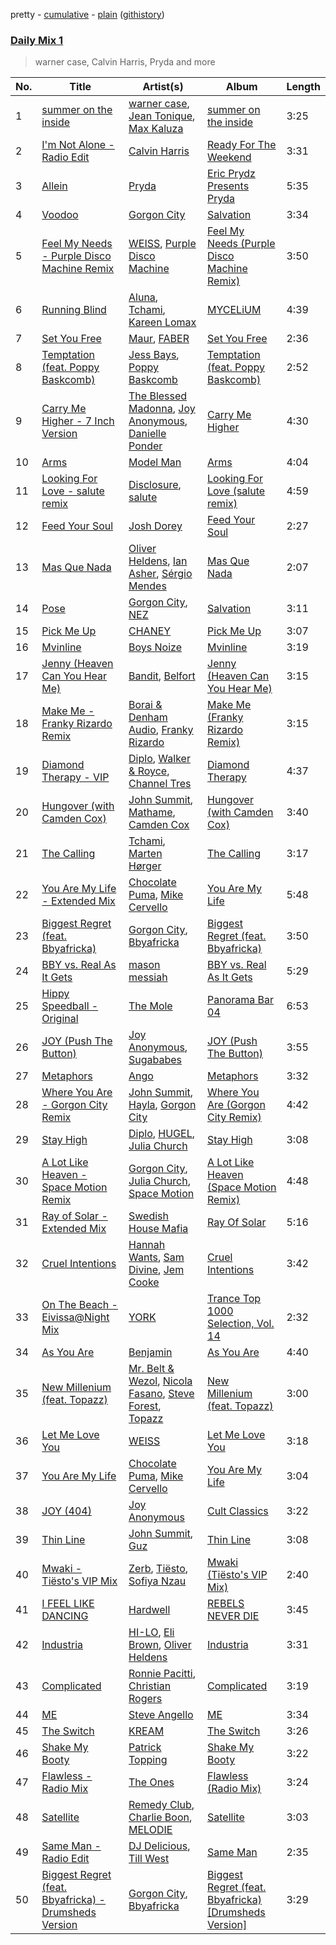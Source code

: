 pretty - [cumulative](/playlists/cumulative/Daily%20Mix%201.md) - [plain](/playlists/plain/37i9dQZF1E381TIGlTphwu) ([githistory](https://github.githistory.xyz/vitokorn/spotify-playlist-archive/blob/master/playlists/plain/37i9dQZF1E381TIGlTphwu))
### [Daily Mix 1](https://open.spotify.com/playlist/37i9dQZF1E381TIGlTphwu)

> warner case, Calvin Harris, Pryda and more

| No. | Title | Artist(s) | Album | Length |
|---|---|---|---|---|
| 1 | [summer on the inside](https://open.spotify.com/track/0IRDLaO3ng5eyl4Po8hZXj) | [warner case](https://open.spotify.com/artist/106OuakzOxxbXTuigEEf01), [Jean Tonique](https://open.spotify.com/artist/6BVLQfvzlvlNZ43WjbFgbI), [Max Kaluza](https://open.spotify.com/artist/6lNLgymfWudNsbC0Vio7Qi) | [summer on the inside](https://open.spotify.com/album/1bkPNy0jxEKPG7nSTn5Saa) | 3:25 |
| 2 | [I'm Not Alone - Radio Edit](https://open.spotify.com/track/77DiyxflOUIfY1CwQ3CoIP) | [Calvin Harris](https://open.spotify.com/artist/7CajNmpbOovFoOoasH2HaY) | [Ready For The Weekend](https://open.spotify.com/album/46atV5Jl6hrOhQfM4Xgy1M) | 3:31 |
| 3 | [Allein](https://open.spotify.com/track/4GhRCSt1NJIK0osyhRS0H8) | [Pryda](https://open.spotify.com/artist/37U9sPqTZMd7AKJCWgcvkt) | [Eric Prydz Presents Pryda](https://open.spotify.com/album/75kZMqVOQ7CrGeGHiiwyai) | 5:35 |
| 4 | [Voodoo](https://open.spotify.com/track/3hQSct6Ay5azm9dfFxHixY) | [Gorgon City](https://open.spotify.com/artist/4VNQWV2y1E97Eqo2D5UTjx) | [Salvation](https://open.spotify.com/album/34yu5063EpoaKKir1m0q9e) | 3:34 |
| 5 | [Feel My Needs - Purple Disco Machine Remix](https://open.spotify.com/track/3RiRFyvasDtAv8n0AQUKFG) | [WEISS](https://open.spotify.com/artist/0FBRY66KVaAiddGVefikLB), [Purple Disco Machine](https://open.spotify.com/artist/2WBJQGf1bT1kxuoqziH5g4) | [Feel My Needs (Purple Disco Machine Remix)](https://open.spotify.com/album/6mNS1Ud3X58uDBksuGAlAQ) | 3:50 |
| 6 | [Running Blind](https://open.spotify.com/track/0P9K6VG7Dzw9QRK9pNoznP) | [Aluna](https://open.spotify.com/artist/5ITI6SEoUZMIXXkzCfr4oE), [Tchami](https://open.spotify.com/artist/1KpCi9BOfviCVhmpI4G2sY), [Kareen Lomax](https://open.spotify.com/artist/0Fb9qTWnjsB90xH3zWr4oa) | [MYCELiUM](https://open.spotify.com/album/70EGm440rh8lEHNCj4NZdX) | 4:39 |
| 7 | [Set You Free](https://open.spotify.com/track/06sV7v0pvyvTbssfNCUWR7) | [Maur](https://open.spotify.com/artist/2LhJEX3HxU9pJFLa8RkvUC), [FABER](https://open.spotify.com/artist/3flURQ5mXBE6GW0HsVwLH0) | [Set You Free](https://open.spotify.com/album/6K128kPGoeyeZGFgKYfrj9) | 2:36 |
| 8 | [Temptation (feat. Poppy Baskcomb)](https://open.spotify.com/track/3fvsxmytTns1ApIWBqfANZ) | [Jess Bays](https://open.spotify.com/artist/5xEJ7FQOtIUMLdnKyZrvPB), [Poppy Baskcomb](https://open.spotify.com/artist/4STmXOXUF3UieHU46NWLVt) | [Temptation (feat. Poppy Baskcomb)](https://open.spotify.com/album/30K7gYPhkqCeQJ25C0GvXE) | 2:52 |
| 9 | [Carry Me Higher - 7 Inch Version](https://open.spotify.com/track/7tm4pF2JvKc4GGKSagRuS9) | [The Blessed Madonna](https://open.spotify.com/artist/4TvhRzxIL1le2PWCeUqxQw), [Joy Anonymous](https://open.spotify.com/artist/3pK4EcflBpG1Kpmjk5LK2R), [Danielle Ponder](https://open.spotify.com/artist/5rZUNweztKBI1Xy3XhYHoJ) | [Carry Me Higher](https://open.spotify.com/album/21q5qrGNBSI1ihI0TT5348) | 4:30 |
| 10 | [Arms](https://open.spotify.com/track/4NSe5EhRScbUpixWwojp7o) | [Model Man](https://open.spotify.com/artist/2T5NLCuN31j79zbxZ2XCSA) | [Arms](https://open.spotify.com/album/3tIcgx98A4fcBEwvIoH7EQ) | 4:04 |
| 11 | [Looking For Love - salute remix](https://open.spotify.com/track/3pbaa7YbnJLNif8TOONI9t) | [Disclosure](https://open.spotify.com/artist/6nS5roXSAGhTGr34W6n7Et), [salute](https://open.spotify.com/artist/1np8xozf7ATJZDi9JX8Dx5) | [Looking For Love (salute remix)](https://open.spotify.com/album/550Hl0NNiWdFJcIqaMGWuT) | 4:59 |
| 12 | [Feed Your Soul](https://open.spotify.com/track/0WfEEXM457WzNYF8W8b623) | [Josh Dorey](https://open.spotify.com/artist/5P7dSJOFqnDQ3oY1Q7z0id) | [Feed Your Soul](https://open.spotify.com/album/1KJ4jZBNVADWTfZ0KWWQav) | 2:27 |
| 13 | [Mas Que Nada](https://open.spotify.com/track/6yW6Q8ZPgDBQA1yHWL4Jmh) | [Oliver Heldens](https://open.spotify.com/artist/5nki7yRhxgM509M5ADlN1p), [Ian Asher](https://open.spotify.com/artist/5IrxhrMyvZxzgPYrC9j2km), [Sérgio Mendes](https://open.spotify.com/artist/65c5si0ePAwkOCn4M35Ho7) | [Mas Que Nada](https://open.spotify.com/album/44wLGCkvr83VxYsioCROFf) | 2:07 |
| 14 | [Pose](https://open.spotify.com/track/5LBemsCrsGqsXSGYA8i2z6) | [Gorgon City](https://open.spotify.com/artist/4VNQWV2y1E97Eqo2D5UTjx), [NEZ](https://open.spotify.com/artist/2Mwy2BwAUT3WU1cZa3pvEW) | [Salvation](https://open.spotify.com/album/34yu5063EpoaKKir1m0q9e) | 3:11 |
| 15 | [Pick Me Up](https://open.spotify.com/track/5AEy1FpWJXqtwVOelRlZT1) | [CHANEY](https://open.spotify.com/artist/2dUjApyXX9UqIsFGzoHyhX) | [Pick Me Up](https://open.spotify.com/album/6H3AVcVfae5TGgYmCVQnts) | 3:07 |
| 16 | [Mvinline](https://open.spotify.com/track/6bbx7nYlixYuElKMbYCzMm) | [Boys Noize](https://open.spotify.com/artist/62k5LKMhymqlDNo2DWOvvv) | [Mvinline](https://open.spotify.com/album/5FeNmn9ROaljE00OMnusjS) | 3:19 |
| 17 | [Jenny (Heaven Can You Hear Me)](https://open.spotify.com/track/6j5PkIPTIt17kDCNppFmpy) | [Bandit](https://open.spotify.com/artist/4mI8m4MJtY9yKLsxxa3Ri2), [Belfort](https://open.spotify.com/artist/5n2GF9IrgXtV9s2HBPCI3R) | [Jenny (Heaven Can You Hear Me)](https://open.spotify.com/album/48E7qLe1f4qle7WeA2qt2X) | 3:15 |
| 18 | [Make Me - Franky Rizardo Remix](https://open.spotify.com/track/57508shL0obX0KUOUL8CJk) | [Borai & Denham Audio](https://open.spotify.com/artist/6QsxKDNLJbtYqxb2wRmsu1), [Franky Rizardo](https://open.spotify.com/artist/2UgphhGSlC9QWgaZWUOCkl) | [Make Me (Franky Rizardo Remix)](https://open.spotify.com/album/42c7JYNk4kOlZhBnZZoPI0) | 3:15 |
| 19 | [Diamond Therapy - VIP](https://open.spotify.com/track/2Mu2YlVCDCZ6VDnLEHIVG4) | [Diplo](https://open.spotify.com/artist/5fMUXHkw8R8eOP2RNVYEZX), [Walker & Royce](https://open.spotify.com/artist/1lAwVq9MxNJkB0dEY6xNoV), [Channel Tres](https://open.spotify.com/artist/4cUkGQyhLFqKHBtL58HYVp) | [Diamond Therapy](https://open.spotify.com/album/6Ts98dV2mvynqieN4j3TOO) | 4:37 |
| 20 | [Hungover (with Camden Cox)](https://open.spotify.com/track/1HmeANWuuCP6ldvGgKwTLi) | [John Summit](https://open.spotify.com/artist/7kNqXtgeIwFtelmRjWv205), [Mathame](https://open.spotify.com/artist/6QSwQEz8CDMg8Rqk8dEkxS), [Camden Cox](https://open.spotify.com/artist/5mNpMP01Co4vXZ3U0fWP3C) | [Hungover (with Camden Cox)](https://open.spotify.com/album/0zmoJBEhLPoiKBzXMeFjAm) | 3:40 |
| 21 | [The Calling](https://open.spotify.com/track/4BSMp7GnQYmqPEkDKLCnOD) | [Tchami](https://open.spotify.com/artist/1KpCi9BOfviCVhmpI4G2sY), [Marten Hørger](https://open.spotify.com/artist/0EdUwJSqkMmsH6Agg3G8Ls) | [The Calling](https://open.spotify.com/album/0AqOVNvwJKh6KfTrhnIQXD) | 3:17 |
| 22 | [You Are My Life - Extended Mix](https://open.spotify.com/track/2TN8Xotr7HHoiT2tYekOHp) | [Chocolate Puma](https://open.spotify.com/artist/5Aw0IGM5JS3FuTgtRsDWGA), [Mike Cervello](https://open.spotify.com/artist/4zYX8Aa744hQ5O2hpAYQI3) | [You Are My Life](https://open.spotify.com/album/4XdIx8D65ziUGCnmV4jl1W) | 5:48 |
| 23 | [Biggest Regret (feat. Bbyafricka)](https://open.spotify.com/track/6xisc7D96wTIk0SHYMjtBl) | [Gorgon City](https://open.spotify.com/artist/4VNQWV2y1E97Eqo2D5UTjx), [Bbyafricka](https://open.spotify.com/artist/019gRg7DezPMbaI1xRZD6W) | [Biggest Regret (feat. Bbyafricka)](https://open.spotify.com/album/665xiVHsc2ocmkIN5xBynI) | 3:50 |
| 24 | [BBY vs. Real As It Gets](https://open.spotify.com/track/2uK23etPRD63vYlheuVdVK) | [mason messiah](https://open.spotify.com/artist/7c8NhnSg8JOFe6SlflBA6x) | [BBY vs. Real As It Gets](https://open.spotify.com/album/6LMPyU36wzhbR2VPNWWuR2) | 5:29 |
| 25 | [Hippy Speedball - Original](https://open.spotify.com/track/3mRmL6YPBOgP2F2EXQULoN) | [The Mole](https://open.spotify.com/artist/3GD3K1YZRnJcqqJ4ZEq9LW) | [Panorama Bar 04](https://open.spotify.com/album/7toCypSzd5IkgmQrKTOc2Q) | 6:53 |
| 26 | [JOY (Push The Button)](https://open.spotify.com/track/38k9ZI2scBdNV11KM3pTNB) | [Joy Anonymous](https://open.spotify.com/artist/3pK4EcflBpG1Kpmjk5LK2R), [Sugababes](https://open.spotify.com/artist/7rZNSLWMjTbwdLNskFbzFf) | [JOY (Push The Button)](https://open.spotify.com/album/1jkNntbUEEHM1TDNrestb2) | 3:55 |
| 27 | [Metaphors](https://open.spotify.com/track/4lOsk3SgeHdysRV8Favjj8) | [Ango](https://open.spotify.com/artist/7vVIuca8HvlM60Q6O4p8s5) | [Metaphors](https://open.spotify.com/album/3oEoQOuA7RWDz8wuVnjuOV) | 3:32 |
| 28 | [Where You Are - Gorgon City Remix](https://open.spotify.com/track/6vc0R5eIkOBmqHw2CSDDBw) | [John Summit](https://open.spotify.com/artist/7kNqXtgeIwFtelmRjWv205), [Hayla](https://open.spotify.com/artist/4yX6mpMyBGf9UfvBB8JJrc), [Gorgon City](https://open.spotify.com/artist/4VNQWV2y1E97Eqo2D5UTjx) | [Where You Are (Gorgon City Remix)](https://open.spotify.com/album/3fvyKp2tDksvqviYpujiOg) | 4:42 |
| 29 | [Stay High](https://open.spotify.com/track/7LXimIqTYO76Utly8VFABu) | [Diplo](https://open.spotify.com/artist/5fMUXHkw8R8eOP2RNVYEZX), [HUGEL](https://open.spotify.com/artist/5PlfkPxwCpRRWQJBxCa0By), [Julia Church](https://open.spotify.com/artist/4dHGNdVhBxCJUyMk9dR727) | [Stay High](https://open.spotify.com/album/3E3JRB0gGzHuc56GB3hUPJ) | 3:08 |
| 30 | [A Lot Like Heaven - Space Motion Remix](https://open.spotify.com/track/2hT5X2DjHG7D6vmhTWBDsG) | [Gorgon City](https://open.spotify.com/artist/4VNQWV2y1E97Eqo2D5UTjx), [Julia Church](https://open.spotify.com/artist/4dHGNdVhBxCJUyMk9dR727), [Space Motion](https://open.spotify.com/artist/1k7iyyK6j5IJzF0cUMcaGY) | [A Lot Like Heaven (Space Motion Remix)](https://open.spotify.com/album/7rS4CkomP9uq8l9J2GTmc7) | 4:48 |
| 31 | [Ray of Solar - Extended Mix](https://open.spotify.com/track/32DSS0lGNkOJ2nJAqQCroY) | [Swedish House Mafia](https://open.spotify.com/artist/1h6Cn3P4NGzXbaXidqURXs) | [Ray Of Solar](https://open.spotify.com/album/4oKQeboZg2r2GVkCCZ4iFR) | 5:16 |
| 32 | [Cruel Intentions](https://open.spotify.com/track/6UF4Bj3prR1bNu8IW8zpzh) | [Hannah Wants](https://open.spotify.com/artist/7sK4hnuUOXw6VStDw0q8NI), [Sam Divine](https://open.spotify.com/artist/029RjYsk0DU8LKC92sUyXZ), [Jem Cooke](https://open.spotify.com/artist/0AkL5tzM3UsDlWak9E0OwH) | [Cruel Intentions](https://open.spotify.com/album/6jNQGxYOPEJTUaL3BA8Vro) | 3:42 |
| 33 | [On The Beach - Eivissa@Night Mix](https://open.spotify.com/track/2udOabHNVg7uuSRFAzpedl) | [YORK](https://open.spotify.com/artist/20L5MecnuNujUE6imrfK0Q) | [Trance Top 1000 Selection, Vol. 14](https://open.spotify.com/album/34wp2sAGdiPLYxxRWdC2Bd) | 2:32 |
| 34 | [As You Are](https://open.spotify.com/track/0xGeac4SxXrvOmGDffQaZF) | [Benjamin](https://open.spotify.com/artist/1gXHnuUhhoG0Oia1mJafPE) | [As You Are](https://open.spotify.com/album/6BvLQ93o8uTrRgAindsyBF) | 4:40 |
| 35 | [New Millenium (feat. Topazz)](https://open.spotify.com/track/1eEPPA57q2V1EqHZ4O46mU) | [Mr. Belt & Wezol](https://open.spotify.com/artist/19VDJ9IKyBSUMDJxLsasP6), [Nicola Fasano](https://open.spotify.com/artist/0AJ9YvsEOnAqMB9Q15TfYQ), [Steve Forest](https://open.spotify.com/artist/0U6suWTdf1eQtxorBi2Chu), [Topazz](https://open.spotify.com/artist/46Ypf6yVzj7hnEwhoe6JOg) | [New Millenium (feat. Topazz)](https://open.spotify.com/album/4kW4lp8sqMrDAckcSsDDeG) | 3:00 |
| 36 | [Let Me Love You](https://open.spotify.com/track/2gYdkdRAy59oHjcVd2upUP) | [WEISS](https://open.spotify.com/artist/0FBRY66KVaAiddGVefikLB) | [Let Me Love You](https://open.spotify.com/album/093FV994W61UuBV1RXSV8V) | 3:18 |
| 37 | [You Are My Life](https://open.spotify.com/track/51ecx8vfBmfo9maBzKDBfa) | [Chocolate Puma](https://open.spotify.com/artist/5Aw0IGM5JS3FuTgtRsDWGA), [Mike Cervello](https://open.spotify.com/artist/4zYX8Aa744hQ5O2hpAYQI3) | [You Are My Life](https://open.spotify.com/album/4XdIx8D65ziUGCnmV4jl1W) | 3:04 |
| 38 | [JOY (404)](https://open.spotify.com/track/0JPVmmv0HmI2ZztWBPrJzF) | [Joy Anonymous](https://open.spotify.com/artist/3pK4EcflBpG1Kpmjk5LK2R) | [Cult Classics](https://open.spotify.com/album/3mnKHGcVhqsdZP1IeyLbS6) | 3:22 |
| 39 | [Thin Line](https://open.spotify.com/track/10bmUjdCwAcLNMaFs6BLNO) | [John Summit](https://open.spotify.com/artist/7kNqXtgeIwFtelmRjWv205), [Guz](https://open.spotify.com/artist/2T86EVnDCP64EaVKRXIcRx) | [Thin Line](https://open.spotify.com/album/2SNatJfvvM3VT444888Mgk) | 3:08 |
| 40 | [Mwaki - Tiësto's VIP Mix](https://open.spotify.com/track/3bYSuNFC8UqtpTRKBcDtZf) | [Zerb](https://open.spotify.com/artist/6mDl7lQiLxT0iQ8LYhAlWy), [Tiësto](https://open.spotify.com/artist/2o5jDhtHVPhrJdv3cEQ99Z), [Sofiya Nzau](https://open.spotify.com/artist/5Y2FS5YbGf7yRDumzD5nY3) | [Mwaki (Tiësto's VIP Mix)](https://open.spotify.com/album/3pbFWOxjxLdlyxapT21PLe) | 2:40 |
| 41 | [I FEEL LIKE DANCING](https://open.spotify.com/track/7Kp5MeZp43S7G66KnrXVX1) | [Hardwell](https://open.spotify.com/artist/6BrvowZBreEkXzJQMpL174) | [REBELS NEVER DIE](https://open.spotify.com/album/5OU4esREA0HLwNekPigYeZ) | 3:45 |
| 42 | [Industria](https://open.spotify.com/track/61aXwlX5UTb78NaRyKQuDY) | [HI-LO](https://open.spotify.com/artist/0ETJQforv5OXgDgidQv9qd), [Eli Brown](https://open.spotify.com/artist/5lVNSw2GPci8kebrAQpZqU), [Oliver Heldens](https://open.spotify.com/artist/5nki7yRhxgM509M5ADlN1p) | [Industria](https://open.spotify.com/album/7CjSBlDTJ3ShbfVuGNOuER) | 3:31 |
| 43 | [Complicated](https://open.spotify.com/track/75uF10BrRqfa2x3LvNw6Dr) | [Ronnie Pacitti](https://open.spotify.com/artist/2iBVVqkMHQEUvUkSr7HHoh), [Christian Rogers](https://open.spotify.com/artist/1u3pcQukI3TVcrs8YuhGIE) | [Complicated](https://open.spotify.com/album/4n9s2VoCbl7wOBWePVDaC9) | 3:19 |
| 44 | [ME](https://open.spotify.com/track/7dyJugljupi044oQfkrzlc) | [Steve Angello](https://open.spotify.com/artist/4FqPRilb0Ja0TKG3RS3y4s) | [ME](https://open.spotify.com/album/2ABIweWTmeRmUBc73DNiqq) | 3:34 |
| 45 | [The Switch](https://open.spotify.com/track/2Uf2IFn75rflEjYN4z1YUR) | [KREAM](https://open.spotify.com/artist/0DdDnziut7wOo6cAYWVZC5) | [The Switch](https://open.spotify.com/album/3x0717lwXQfyWeLFwiEe5S) | 3:26 |
| 46 | [Shake My Booty](https://open.spotify.com/track/3IBB4CapSuRZRcG4Hw9rve) | [Patrick Topping](https://open.spotify.com/artist/7yRimuQSC5Ks3T2Ts0iyZa) | [Shake My Booty](https://open.spotify.com/album/1GZQmpFcCXz8rVVNmMQpSi) | 3:22 |
| 47 | [Flawless - Radio Mix](https://open.spotify.com/track/4YUDI60uPW9pbpDYTSe51x) | [The Ones](https://open.spotify.com/artist/59z0q3rlcVQoAPg7YbFbgv) | [Flawless (Radio Mix)](https://open.spotify.com/album/0YLmIFyPXCy1vai9iTwjUZ) | 3:24 |
| 48 | [Satellite](https://open.spotify.com/track/1ka96CzPUdKdTyz1YqPQVG) | [Remedy Club](https://open.spotify.com/artist/1MuDSnGT0IosRnJbulWvQn), [Charlie Boon](https://open.spotify.com/artist/6NGofnQORNQtnWXN3ef270), [MELODIE](https://open.spotify.com/artist/7MkgzUjbcypG4VqY3iAYuW) | [Satellite](https://open.spotify.com/album/354PrxwnfTra1MVHXcmLLT) | 3:03 |
| 49 | [Same Man - Radio Edit](https://open.spotify.com/track/6FwxKDR1xWxYLOVKVwN7GY) | [DJ Delicious](https://open.spotify.com/artist/5Bwa0MY2tBdOAJg8K5PLSQ), [Till West](https://open.spotify.com/artist/3tIGIHJ3XB7iLxJjuM6dQn) | [Same Man](https://open.spotify.com/album/6m9XXQkjEenHHx3O1P2xJG) | 2:35 |
| 50 | [Biggest Regret (feat. Bbyafricka) - Drumsheds Version](https://open.spotify.com/track/1V8BLftxZIgyL5UgbgfkWE) | [Gorgon City](https://open.spotify.com/artist/4VNQWV2y1E97Eqo2D5UTjx), [Bbyafricka](https://open.spotify.com/artist/019gRg7DezPMbaI1xRZD6W) | [Biggest Regret (feat. Bbyafricka) [Drumsheds Version]](https://open.spotify.com/album/4NolYYX1nWkwpuHCmyYQzV) | 3:29 |